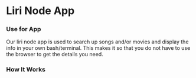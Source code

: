 # Liri Node App

### Use for App

Our liri node app is used to search up songs and/or movies and display the info in your own bash/terminal. This makes it so that you do not have to use the browser to get the details you need.

### How It Works

